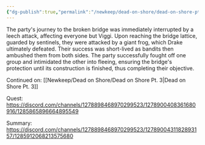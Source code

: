```yaml
---
{"dg-publish":true,"permalink":"/newkeep/dead-on-shore/dead-on-shore-pt-2/","updated":"2025-03-25T04:39:27.203+05:30"}
---
```


The party's journey to the broken bridge was immediately interrupted by a leech attack, affecting everyone but Viggi. Upon reaching the bridge lattice, guarded by sentinels, they were attacked by a giant frog, which Drake ultimately defeated. Their success was short-lived as bandits then ambushed them from both sides. The party successfully fought off one group and intimidated the other into fleeing, ensuring the bridge's protection until its construction is finished, thus completing their objective.

Continued on: [[Newkeep/Dead on Shore/Dead on Shore Pt. 3\|Dead on Shore Pt. 3]]

Quest: 
https://discord.com/channels/1278898468970299523/1278900408361680916/1285865896664895549

Summary:
https://discord.com/channels/1278898468970299523/1278900431182893157/1285912068213575680